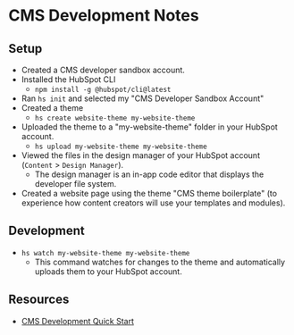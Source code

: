 # CMS Development Notes

## Setup

- Created a CMS developer sandbox account.
- Installed the HubSpot CLI
  - `npm install -g @hubspot/cli@latest`
- Ran `hs init` and selected my "CMS Developer Sandbox Account"
- Created a theme
  - `hs create website-theme my-website-theme`
- Uploaded the theme to a "my-website-theme" folder in your HubSpot account.
  - `hs upload my-website-theme my-website-theme`
- Viewed the files in the design manager of your HubSpot account (`Content` > `Design Manager`).
  - The design manager is an in-app code editor that displays the developer file system.
- Created a website page using the theme "CMS theme boilerplate" (to experience how content creators will use your templates and modules).

## Development

- `hs watch my-website-theme my-website-theme`
  - This command watches for changes to the theme and automatically uploads them to your HubSpot account.

## Resources

- [CMS Development Quick Start](https://developers.hubspot.com/docs/guides/cms/quickstart)

